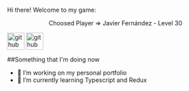 Hi there! Welcome to my game:

<p align='center'>
Choosed Player => Javier Fernández - Level 30

[<img align='center' src='https://cdn.jsdelivr.net/npm/simple-icons@3.0.1/icons/github.svg' alt='github' height='40'>](https://github.com/javiferiv) [<img align='center' src='https://cdn.jsdelivr.net/npm/simple-icons@3.0.1/icons/linkedin.svg' alt='github' height='40'>](https://www.linkedin.com/in/jfernandezrivera/)
</p>

##Something that I'm doing now

- 🔭 I’m working on my personal portfolio
- 🌱 I’m currently learning Typescript and Redux

